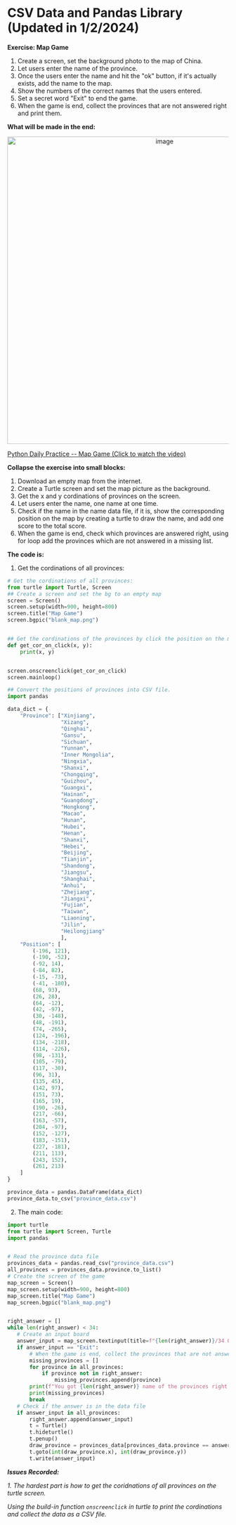 # CSV Data and Pandas Library (Updated in 1/2/2024)

**Exercise: Map Game**

1. Create a screen, set the background photo to the map of China.
2. Let users enter the name of the province.
3. Once the users enter the name and hit the "ok" button, if it's actually exists, add the name to the map.
4. Show the numbers of the correct names that the users entered.
5. Set a secret word "Exit" to end the game.
6. When the game is end, collect the provinces that are not answered right and print them.

**What will be made in the end:**

<div align=center>
<img width="700" alt="image" src="https://github.com/ShiyuFan0820/PythonLearningNote/assets/149340606/4bcce553-ecde-474a-8200-df6a0fcb26d9">
</div>

[Python Daily Practice -- Map Game (Click to watch the video)](https://youtu.be/pAmmX2WsfeE)

**Collapse the exercise into small blocks:**

1. Download an empty map from the internet.
2. Create a Turtle screen and set the map picture as the background.
3. Get the x and y cordinations of provinces on the screen.
4. Let users enter the name, one name at one time.
5. Check if the name in the name data file, if it is, show the corresponding position on the map by creating a turtle to draw the name, and add one score to the total score.
6. When the game is end, check which provinces are answered right, using for loop add the provinces which are not answered in a missing list.

**The code is:**

1. Get the cordinations of all provinces:
```py
# Get the cordinations of all provinces:
from turtle import Turtle, Screen
## Create a screen and set the bg to an empty map
screen = Screen()
screen.setup(width=900, height=800)
screen.title("Map Game")
screen.bgpic("blank_map.png")


## Get the cordinations of the provinces by click the position on the map
def get_cor_on_click(x, y):
    print(x, y)


screen.onscreenclick(get_cor_on_click)
screen.mainloop()

## Convert the positions of provinces into CSV file.
import pandas

data_dict = {
    "Province": ["Xinjiang",
                 "Xizang",
                 "Qinghai",
                 "Gansu",
                 "Sichuan",
                 "Yunnan",
                 "Inner Mongolia",
                 "Ningxia",
                 "Shanxi",
                 "Chongqing",
                 "Guizhou",
                 "Guangxi",
                 "Hainan",
                 "Guangdong",
                 "Hongkong",
                 "Macao",
                 "Hunan",
                 "Hubei",
                 "Henan",
                 "Shanxi",
                 "Hebei",
                 "Beijing",
                 "Tianjin",
                 "Shandong",
                 "Jiangsu",
                 "Shanghai",
                 "Anhui",
                 "Zhejiang",
                 "Jiangxi",
                 "Fujian",
                 "Taiwan",
                 "Liaoning",
                 "Jilin",
                 "Heilongjiang"
                 ],
    "Position": [
        (-196, 121),
        (-190, -52),
        (-92, 14),
        (-84, 82),
        (-15, -73),
        (-41, -180),
        (68, 93),
        (26, 28),
        (64, -12),
        (42, -97),
        (30, -148),
        (48, -191),
        (74, -265),
        (124, -196),
        (134, -218),
        (114, -226),
        (98, -131),
        (105, -79),
        (117, -30),
        (96, 31),
        (135, 45),
        (142, 97),
        (151, 73),
        (165, 19),
        (190, -26),
        (217, -66),
        (163, -57),
        (204, -97),
        (152, -127),
        (183, -151),
        (227, -181),
        (211, 113),
        (243, 152),
        (261, 213)
    ]
}

province_data = pandas.DataFrame(data_dict)
province_data.to_csv("province_data.csv")
```

2. The main code:
 ```py
import turtle
from turtle import Screen, Turtle
import pandas


# Read the province data file
provinces_data = pandas.read_csv("province_data.csv")
all_provinces = provinces_data.province.to_list()
# Create the screen of the game
map_screen = Screen()
map_screen.setup(width=900, height=800)
map_screen.title("Map Game")
map_screen.bgpic("blank_map.png")


right_answer = []
while len(right_answer) < 34:
    # Create an input board
    answer_input = map_screen.textinput(title=f"{len(right_answer)}/34 Guess the Provinces", prompt="What's the name of the provinces?").title()
    if answer_input == "Exit":
        # When the game is end, collect the provinces that are not answered right
        missing_provinces = []
        for province in all_provinces:
            if province not in right_answer:
                missing_provinces.append(province)
        print(f"You got {len(right_answer)} name of the provinces right, but still get {len(missing_provinces)} provinces to learn.")
        print(missing_provinces)
        break
    # Check if the answer is in the data file
    if answer_input in all_provinces:
        right_answer.append(answer_input)
        t = Turtle()
        t.hideturtle()
        t.penup()
        draw_province = provinces_data[provinces_data.province == answer_input]
        t.goto(int(draw_province.x), int(draw_province.y))
        t.write(answer_input)

 ```

_**Issues Recorded:**_

_1. The hardest part is how to get the coridnations of all provinces on the turtle screen._  

_Using the build-in function `onscreenclick` in turtle to print the cordinations and collect the data as a CSV file._


   
